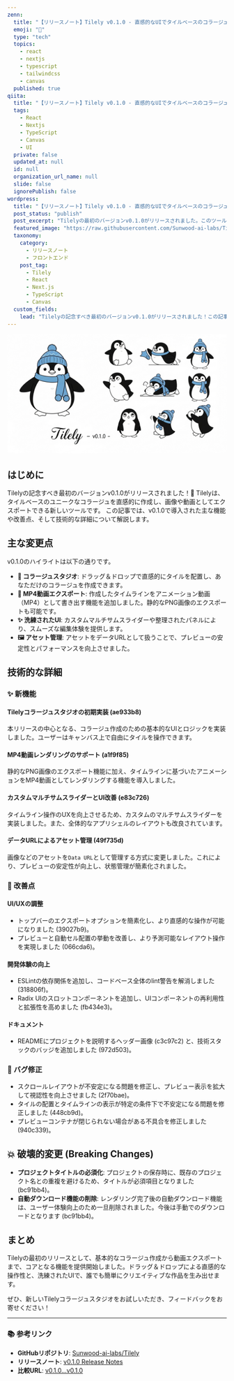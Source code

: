 ```yaml
---
zenn:
  title: "【リリースノート】Tilely v0.1.0 - 直感的なUIでタイルベースのコラージュを作成できる「Tilelyコラージュスタジオ」誕生！"
  emoji: "🎉"
  type: "tech"
  topics:
    - react
    - nextjs
    - typescript
    - tailwindcss
    - canvas
  published: true
qiita:
  title: "【リリースノート】Tilely v0.1.0 - 直感的なUIでタイルベースのコラージュを作成できる「Tilelyコラージュスタジオ」誕生！"
  tags:
    - React
    - Nextjs
    - TypeScript
    - Canvas
    - UI
  private: false
  updated_at: null
  id: null
  organization_url_name: null
  slide: false
  ignorePublish: false
wordpress:
  title: "【リリースノート】Tilely v0.1.0 - 直感的なUIでタイルベースのコラージュを作成できる「Tilelyコラージュスタジオ」誕生！"
  post_status: "publish"
  post_excerpt: "Tilelyの最初のバージョンv0.1.0がリリースされました。このツールは、直感的なUIでタイルベースのユニークなコラージュを作成し、画像やMP4動画としてエクスポートできます。"
  featured_image: "https://raw.githubusercontent.com/Sunwood-ai-labs/Tilely/main/generated-images/release-v0.1.0-20251027_103255/imagen-4-ultra_2025-10-27T10-33-53-126Z_Minimalist_cartoon_line_art_character_reference_sh_1.png"
  taxonomy:
    category:
      - リリースノート
      - フロントエンド
    post_tag:
      - Tilely
      - React
      - Next.js
      - TypeScript
      - Canvas
  custom_fields:
    lead: "Tilelyの記念すべき最初のバージョンv0.1.0がリリースされました！この記事では、タイルベースのユニークなコラージュを作成・エクスポートできる新機能や改善点について、技術的な詳細を交えてご紹介します。"
---
```


![imagen-4-ultra_2025-10-27T10-33-53-126Z_Minimalist_cartoon_line_art_character_reference_sh_1.png](https://raw.githubusercontent.com/Sunwood-ai-labs/Tilely/main/generated-images/release-v0.1.0-20251027_103255/imagen-4-ultra_2025-10-27T10-33-53-126Z_Minimalist_cartoon_line_art_character_reference_sh_1.png)

## はじめに
Tilelyの記念すべき最初のバージョンv0.1.0がリリースされました！🎉 Tilelyは、タイルベースのユニークなコラージュを直感的に作成し、画像や動画としてエクスポートできる新しいツールです。
この記事では、v0.1.0で導入された主な機能や改善点、そして技術的な詳細について解説します。

## 主な変更点
v0.1.0のハイライトは以下の通りです。

- **🎨 コラージュスタジオ**: ドラッグ＆ドロップで直感的にタイルを配置し、あなただけのコラージュを作成できます。
- **🎥 MP4動画エクスポート**: 作成したタイムラインをアニメーション動画（MP4）として書き出す機能を追加しました。静的なPNG画像のエクスポートも可能です。
- **✨ 洗練されたUI**: カスタムマルチサムスライダーや整理されたパネルにより、スムーズな編集体験を提供します。
- **🖼️ アセット管理**: アセットをデータURLとして扱うことで、プレビューの安定性とパフォーマンスを向上させました。

## 技術的な詳細
### ✨ 新機能
#### Tilelyコラージュスタジオの初期実装 (ae933b8)
本リリースの中心となる、コラージュ作成のための基本的なUIとロジックを実装しました。ユーザーはキャンバス上で自由にタイルを操作できます。

#### MP4動画レンダリングのサポート (a1f9f85)
静的なPNG画像のエクスポート機能に加え、タイムラインに基づいたアニメーションをMP4動画としてレンダリングする機能を導入しました。

#### カスタムマルチサムスライダーとUI改善 (e83c726)
タイムライン操作のUXを向上させるため、カスタムのマルチサムスライダーを実装しました。また、全体的なアプリシェルのレイアウトも改良されています。

#### データURLによるアセット管理 (49f735d)
画像などのアセットを`Data URL`として管理する方式に変更しました。これにより、プレビューの安定性が向上し、状態管理が簡素化されました。

### 🚀 改善点
#### UI/UXの調整
- トップバーのエクスポートオプションを簡素化し、より直感的な操作が可能になりました (39027b9)。
- プレビューと自動セル配置の挙動を改善し、より予測可能なレイアウト操作を実現しました (066cda6)。

#### 開発体験の向上
- ESLintの依存関係を追加し、コードベース全体のlint警告を解消しました (318806f)。
- Radix UIのスロットコンポーネントを追加し、UIコンポーネントの再利用性と拡張性を高めました (fb434e3)。

#### ドキュメント
- READMEにプロジェクトを説明するヘッダー画像 (c3c97c2) と、技術スタックのバッジを追加しました (972d503)。

### 🐛 バグ修正
- スクロールレイアウトが不安定になる問題を修正し、プレビュー表示を拡大して視認性を向上させました (2f70bae)。
- タイルの配置とタイムラインの表示が特定の条件下で不安定になる問題を修正しました (448cb9d)。
- プレビューコンテナが閉じられない場合がある不具合を修正しました (940c339)。

## 💥 破壊的変更 (Breaking Changes)
- **プロジェクトタイトルの必須化**: プロジェクトの保存時に、既存のプロジェクト名との重複を避けるため、タイトルが必須項目となりました (bc91bb4)。
- **自動ダウンロード機能の削除**: レンダリング完了後の自動ダウンロード機能は、ユーザー体験向上のため一旦削除されました。今後は手動でのダウンロードとなります (bc91bb4)。

## まとめ
Tilelyの最初のリリースとして、基本的なコラージュ作成から動画エクスポートまで、コアとなる機能を提供開始しました。ドラッグ＆ドロップによる直感的な操作性と、洗練されたUIで、誰でも簡単にクリエイティブな作品を生み出せます。

ぜひ、新しいTilelyコラージュスタジオをお試しいただき、フィードバックをお寄せください！

---

### 📚 参考リンク
- **GitHubリポジトリ**: [Sunwood-ai-labs/Tilely](https://github.com/Sunwood-ai-labs/Tilely)
- **リリースノート**: [v0.1.0 Release Notes](https://github.com/Sunwood-ai-labs/Tilely/releases/tag/v0.1.0)
- **比較URL**: [v0.1.0...v0.1.0](https://github.com/Sunwood-ai-labs/Tilely/compare/v0.1.0...v0.1.0)
